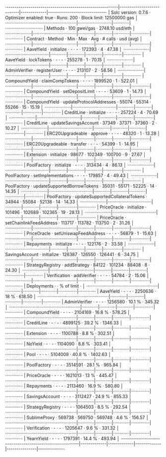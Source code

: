 ·--------------------------------------------------------|---------------------------|-------------|-----------------------------·
|                  Solc version: 0.7.6                   ·  Optimizer enabled: true  ·  Runs: 200  ·  Block limit: 12500000 gas  │
·························································|···························|·············|······························
|  Methods                                               ·              100 gwei/gas               ·       2748.10 usd/eth       │
·····················|···································|·············|·············|·············|···············|··············
|  Contract          ·  Method                           ·  Min        ·  Max        ·  Avg        ·  # calls      ·  usd (avg)  │
·····················|···································|·············|·············|·············|···············|··············
|  AaveYield         ·  initialize                       ·          -  ·          -  ·     172393  ·            4  ·      47.38  │
·····················|···································|·············|·············|·············|···············|··············
|  AaveYield         ·  lockTokens                       ·          -  ·          -  ·     255278  ·            1  ·      70.15  │
·····················|···································|·············|·············|·············|···············|··············
|  AdminVerifier     ·  registerUser                     ·          -  ·          -  ·     213107  ·            2  ·      58.56  │
·····················|···································|·············|·············|·············|···············|··············
|  CompoundYield     ·  claimCompTokens                  ·          -  ·          -  ·    1899520  ·            1  ·     522.01  │
·····················|···································|·············|·············|·············|···············|··············
|  CompoundYield     ·  setDepositLimit                  ·          -  ·          -  ·      53609  ·            1  ·      14.73  │
·····················|···································|·············|·············|·············|···············|··············
|  CompoundYield     ·  updateProtocolAddresses          ·      55074  ·      55314  ·      55266  ·           15  ·      15.19  │
·····················|···································|·············|·············|·············|···············|··············
|  CreditLine        ·  initialize                       ·          -  ·          -  ·     257224  ·            4  ·      70.69  │
·····················|···································|·············|·············|·············|···············|··············
|  CreditLine        ·  updateSavingsAccount             ·      37349  ·      37371  ·      37360  ·            2  ·      10.27  │
·····················|···································|·············|·············|·············|···············|··············
|  ERC20Upgradeable  ·  approve                          ·          -  ·          -  ·      48320  ·            1  ·      13.28  │
·····················|···································|·············|·············|·············|···············|··············
|  ERC20Upgradeable  ·  transfer                         ·          -  ·          -  ·      54399  ·            1  ·      14.95  │
·····················|···································|·············|·············|·············|···············|··············
|  Extension         ·  initialize                       ·      98677  ·     102349  ·     100700  ·            9  ·      27.67  │
·····················|···································|·············|·············|·············|···············|··············
|  PoolFactory       ·  initialize                       ·          -  ·          -  ·     313434  ·            4  ·      86.13  │
·····················|···································|·············|·············|·············|···············|··············
|  PoolFactory       ·  setImplementations               ·          -  ·          -  ·     179857  ·            4  ·      49.43  │
·····················|···································|·············|·············|·············|···············|··············
|  PoolFactory       ·  updateSupportedBorrowTokens      ·      35031  ·      55171  ·      52225  ·           14  ·      14.35  │
·····················|···································|·············|·············|·············|···············|··············
|  PoolFactory       ·  updateSupportedCollateralTokens  ·      34944  ·      55084  ·      52138  ·           14  ·      14.33  │
·····················|···································|·············|·············|·············|···············|··············
|  PriceOracle       ·  initialize                       ·     101496  ·     102689  ·     102365  ·           19  ·      28.13  │
·····················|···································|·············|·············|·············|···············|··············
|  PriceOracle       ·  setChainlinkFeedAddress          ·     113717  ·     113782  ·     113750  ·            2  ·      31.26  │
·····················|···································|·············|·············|·············|···············|··············
|  PriceOracle       ·  setUniswapFeedAddress            ·          -  ·          -  ·      56879  ·            1  ·      15.63  │
·····················|···································|·············|·············|·············|···············|··············
|  Repayments        ·  initialize                       ·          -  ·          -  ·     122176  ·            2  ·      33.58  │
·····················|···································|·············|·············|·············|···············|··············
|  SavingsAccount    ·  initialize                       ·     126387  ·     126550  ·     126441  ·            6  ·      34.75  │
·····················|···································|·············|·············|·············|···············|··············
|  StrategyRegistry  ·  addStrategy                      ·      84122  ·     101234  ·      88408  ·            8  ·      24.30  │
·····················|···································|·············|·············|·············|···············|··············
|  Verification      ·  addVerifier                      ·          -  ·          -  ·      54784  ·            2  ·      15.06  │
·····················|···································|·············|·············|·············|···············|··············
|  Deployments                                           ·                                         ·  % of limit   ·             │
·························································|·············|·············|·············|···············|··············
|  AaveYield                                             ·          -  ·          -  ·    2250636  ·         18 %  ·     618.50  │
·························································|·············|·············|·············|···············|··············
|  AdminVerifier                                         ·          -  ·          -  ·    1256580  ·       10.1 %  ·     345.32  │
·························································|·············|·············|·············|···············|··············
|  CompoundYield                                         ·          -  ·          -  ·    2104169  ·       16.8 %  ·     578.25  │
·························································|·············|·············|·············|···············|··············
|  CreditLine                                            ·          -  ·          -  ·    4899125  ·       39.2 %  ·    1346.33  │
·························································|·············|·············|·············|···············|··············
|  Extension                                             ·          -  ·          -  ·    1100788  ·        8.8 %  ·     302.51  │
·························································|·············|·············|·············|···············|··············
|  NoYield                                               ·          -  ·          -  ·    1104090  ·        8.8 %  ·     303.41  │
·························································|·············|·············|·············|···············|··············
|  Pool                                                  ·          -  ·          -  ·    5104008  ·       40.8 %  ·    1402.63  │
·························································|·············|·············|·············|···············|··············
|  PoolFactory                                           ·          -  ·          -  ·    3514591  ·       28.1 %  ·     965.84  │
·························································|·············|·············|·············|···············|··············
|  PriceOracle                                           ·          -  ·          -  ·    1621013  ·         13 %  ·     445.47  │
·························································|·············|·············|·············|···············|··············
|  Repayments                                            ·          -  ·          -  ·    2113460  ·       16.9 %  ·     580.80  │
·························································|·············|·············|·············|···············|··············
|  SavingsAccount                                        ·          -  ·          -  ·    3112427  ·       24.9 %  ·     855.33  │
·························································|·············|·············|·············|···············|··············
|  StrategyRegistry                                      ·          -  ·          -  ·    1064503  ·        8.5 %  ·     292.54  │
·························································|·············|·············|·············|···············|··············
|  SublimeProxy                                          ·     569738  ·     569750  ·     569748  ·        4.6 %  ·     156.57  │
·························································|·············|·············|·············|···············|··············
|  Verification                                          ·          -  ·          -  ·    1205647  ·        9.6 %  ·     331.32  │
·························································|·············|·············|·············|···············|··············
|  YearnYield                                            ·          -  ·          -  ·    1797391  ·       14.4 %  ·     493.94  │
·--------------------------------------------------------|-------------|-------------|-------------|---------------|-------------·